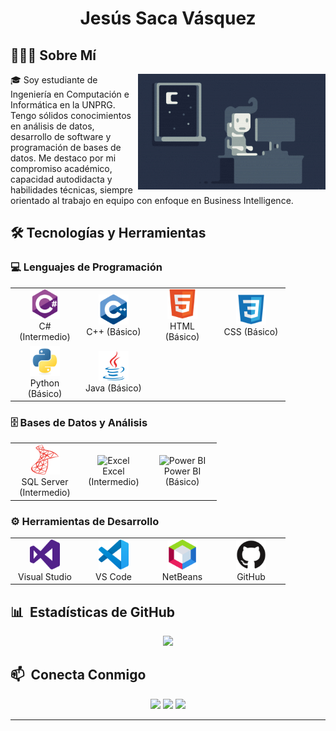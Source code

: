 <div align="center">
  <h1>Jesús Saca Vásquez</h1>
</div>

<h2>👨🏻‍💻 Sobre Mí</h2>

<img alt="Night Coding" src="https://raw.githubusercontent.com/AVS1508/AVS1508/master/assets/Night-Coding.gif" align="right"/>

🎓 Soy estudiante de Ingeniería en Computación e Informática en la UNPRG. Tengo sólidos conocimientos en análisis de datos, desarrollo de software y programación de bases de datos. Me destaco por mi compromiso académico, capacidad autodidacta y habilidades técnicas, siempre orientado al trabajo en equipo con enfoque en Business Intelligence.

<h2>🛠 Tecnologías y Herramientas</h2>

<h3>💻 Lenguajes de Programación</h3>

<table>
  <tr>
    <td align="center" width="96">
      <img src="https://raw.githubusercontent.com/devicons/devicon/master/icons/csharp/csharp-original.svg" width="48" height="48" alt="C#" />
      <br>C# (Intermedio)
    </td>
    <td align="center" width="96">
      <img src="https://raw.githubusercontent.com/devicons/devicon/master/icons/cplusplus/cplusplus-original.svg" width="48" height="48" alt="C++" />
      <br>C++ (Básico)
    </td>
    <td align="center" width="96">
      <img src="https://raw.githubusercontent.com/devicons/devicon/master/icons/html5/html5-original.svg" width="48" height="48" alt="HTML" />
      <br>HTML (Básico)
    </td>
    <td align="center" width="96">
      <img src="https://raw.githubusercontent.com/devicons/devicon/master/icons/css3/css3-original.svg" width="48" height="48" alt="CSS" />
      <br>CSS (Básico)
    </td>
  </tr>
  <tr>
    <td align="center" width="96">
      <img src="https://raw.githubusercontent.com/devicons/devicon/master/icons/python/python-original.svg" width="48" height="48" alt="Python" />
      <br>Python (Básico)
    </td>
    <td align="center" width="96">
      <img src="https://raw.githubusercontent.com/devicons/devicon/master/icons/java/java-original.svg" width="48" height="48" alt="Java" />
      <br>Java (Básico)
    </td>
    <td align="center" width="96">
    </td>
    <td align="center" width="96">
    </td>
  </tr>
</table>

<h3>🗄️ Bases de Datos y Análisis</h3>

<table>
  <tr>
    <td align="center" width="96">
      <img src="https://raw.githubusercontent.com/devicons/devicon/master/icons/microsoftsqlserver/microsoftsqlserver-plain.svg" width="48" height="48" alt="SQL Server" />
      <br>SQL Server (Intermedio)
    </td>
    <td align="center" width="96">
      <img src="https://upload.wikimedia.org/wikipedia/commons/3/34/Microsoft_Office_Excel_%282019%E2%80%93present%29.svg" width="48" height="48" alt="Excel" />
      <br>Excel (Intermedio)
    </td>
    <td align="center" width="96">
      <img src="https://upload.wikimedia.org/wikipedia/commons/c/cf/New_Power_BI_Logo.svg" width="48" height="48" alt="Power BI" />
      <br>Power BI (Básico)
    </td>
  </tr>
</table>

<h3>⚙️ Herramientas de Desarrollo</h3>

<table>
  <tr>
    <td align="center" width="96">
      <img src="https://raw.githubusercontent.com/devicons/devicon/master/icons/visualstudio/visualstudio-plain.svg" width="48" height="48" alt="Visual Studio" />
      <br>Visual Studio
    </td>
    <td align="center" width="96">
      <img src="https://raw.githubusercontent.com/devicons/devicon/master/icons/vscode/vscode-original.svg" width="48" height="48" alt="VS Code" />
      <br>VS Code
    </td>
    <td align="center" width="96">
      <img src="https://raw.githubusercontent.com/devicons/devicon/master/icons/netbeans/netbeans-original.svg" width="48" height="48" alt="NetBeans" />
      <br>NetBeans
    </td>
    <td align="center" width="96">
      <img src="https://raw.githubusercontent.com/devicons/devicon/master/icons/github/github-original.svg" width="48" height="48" alt="GitHub" />
      <br>GitHub
    </td>
  </tr>
</table>

<h2>📊 &nbsp;Estadísticas de GitHub</h2>
  
<p align="center">
<a href="https://github.com/JesusSaca">
  <img height="180em" src="https://github-readme-stats-eight-theta.vercel.app/api?username=JesusSaca&show_icons=true&theme=algolia&include_all_commits=true&count_private=true"/>
</a>
</p>

<h2>📫 &nbsp;Conecta Conmigo</h2>
<p align="center">
<a href="mailto:j22.saca@gmail.com"><img src="https://img.shields.io/badge/-j22.saca@gmail.com-D14836?style=flat&logo=Gmail&logoColor=white"/></a>
<a href="https://linkedin.com/in/tu-linkedin"><img src="https://img.shields.io/badge/-Jesús%20Saca-0077B5?style=flat&logo=Linkedin&logoColor=white"/></a>
<a href="https://github.com/tu-usuario-github"><img src="https://img.shields.io/badge/-GitHub-181717?style=flat&logo=github"/></a>
</p>

<hr>
